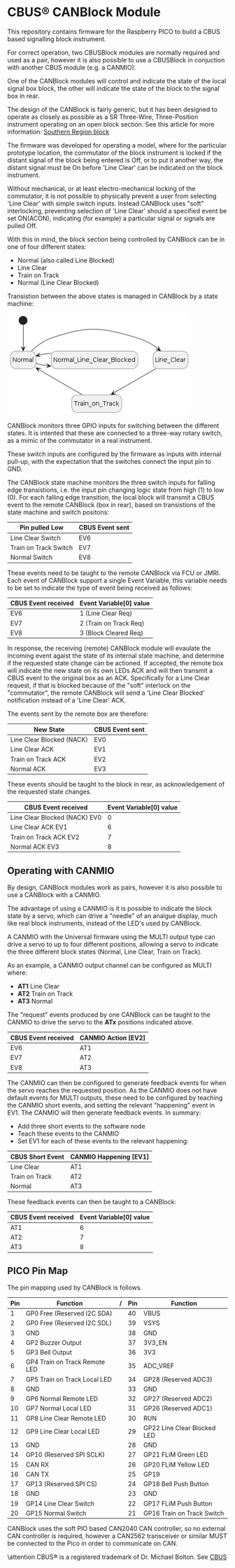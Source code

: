 # CBUS&reg; CANBlock Module

This repository contains firmware for the Raspberry PICO to build a CBUS based signalling block instrument.

For correct operation, two CBUSBlock modules are normally required and used as a pair, however it is also possible to use a CBUSBlock in conjuction with another CBUS module (e.g. a CANMIO).

One of the CANBlock modules will control and indicate the state of the local signal box block, the other will indicate the state of the block to the signal box in rear.

The design of the CANBlock is fairly generic, but it has been designed to operate as closely as possible as a SR Three-Wire, Three-Position instrument operating on an open block section.  See this article for more information: [Southern Region block](https://signalbox.org/block-system/southern-railway/)

The firmware was developed for operating a model, where for the particular prototype location, the commutator of the block instrument is locked if the distant signal of the block being entered is Off, or to put it another way, the distant signal must be On before 'Line Clear' can be indicated on the block instrument.

Without mechanical, or at least electro-mechanical locking of the commutator, it is not possible to physically prevent a user from selecting 'Line Clear' with simple switch inputs.  Instead CANBlock uses "soft" interlocking, preventing selection of 'Line Clear' should a specified event be set ON(ACON), indicating (for example) a particular signal or signals are pulled Off.

With this in mind, the block section being controlled by CANBlock can be in one of four different states:

   * Normal (also called Line Blocked)
   * Line Clear
   * Train on Track
   * Normal (Line Clear Blocked)

Transistion between the above states is managed in CANBlock by a state machine:

![](./state-machine.png)

CANBlock monitors three GPIO inputs for switching between the different states.  It is intented that these are connected to a three-way rotary switch, as a mimic of the commutator in a real instrument.

These switch inputs are configured by the firmware as inputs with internal pull-up, with the expectation that the switches connect the input pin to GND.

The CANBlock state machine monitors the three switch inputs for falling edge transistions, i.e. the input pin changing logic state from high (1) to low (0).  For each falling edge transition, the local block will transmit a CBUS event to the remote CANBlock (box in rear), based on transistions of the state machine and switch positons:

| Pin pulled Low        | CBUS Event sent   |
|-----------------------|-------------------|
| Line Clear Switch     | EV6               |
| Train on Track Switch | EV7               |
| Normal Switch         | EV8               |

These events need to be taught to the remote CANBlock via FCU or JMRI.  Each event of CANBlock support a single Event Variable, this variable needs to be set to indicate the type of event being received as follows:

| CBUS Event received | Event Variable[0] value |
|---------------------|-------------------------|
| EV6                 | 1 (Line Clear Req)      |
| EV7                 | 2 (Train on Track Req)  |
| EV8                 | 3 (Block Cleared Req)   |

In response, the receiving (remote) CANBlock module will evaulate the incoming event agaist the state of its internal state machine, and determine if the requested state change can be actioned.  If accepted, the remote box will indicate the new state on its own LEDs ACK and will then transmit a CBUS event to the original box as an ACK.  Specifically for a Line Clear request, if that is blocked because of the "soft" interlock on the "commutator", the remote CANBlock will send a 'Line Clear Blocked' notification instead of a 'Line Clear' ACK.

The events sent by the remote box are therefore:

| New State                 | CBUS Event sent   |
|---------------------------|-------------------|
| Line Clear Blocked (NACK) | EV0               |
| Line Clear ACK            | EV1               |
| Train on Track ACK        | EV2               |
| Normal ACK                | EV3               |

These events should be taught to the block in rear, as acknowledgement of the requested state changes.

| CBUS Event received              | Event Variable[0] value |
|----------------------------------|-------------------------|
| Line Clear Blocked (NACK)  EV0   | 0                       |
| Line Clear ACK             EV1   | 6                       |
| Train on Track ACK         EV2   | 7                       |
| Normal ACK                 EV3   | 8                       |

## Operating with CANMIO

By design, CANBlock modules work as pairs, however it is also possible to use a CANBlock with a CANMIO.

The advantage of using a CANMIO is it is possible to indicate the block state by a servo, which can drive a "needle" of an analgue display, much like real block instruments, instead of the LED's used by CANBlock.

A CANMIO with the Universal firmware using the MULTI output type can drive a servo to up to four different positions, allowing a servo to indicate the three different block states (Normal, Line Clear, Train on Track).

As an example, a CANMIO output channel can be configured as MULTI where:

* **AT1** Line Clear
* **AT2** Train on Track
* **AT3** Normal

The "request" events produced by one CANBlock can be taught to the CANMIO to drive the servo to the **ATx** positions indicated above.

| CBUS Event received | CANMIO Action [EV2]     |
|---------------------|-------------------------|
| EV6                 | AT1                     |
| EV7                 | AT2                     |
| EV8                 | AT3                     |

The CANMIO can then be configured to generate feedback events for when the servo reaches the requested position.  As the CANMIO does not have default events for MULTI outputs, these need to be configured by teaching the CANMIO short events, and setting the relevant "happening" event in EV1.  The CANMIO will then generate feedback events.  In summary:

* Add three short events to the software node
* Teach these events to the CANMIO
* Set EV1 for each of these events to the relevant happening:

| CBUS Short Event | CANMIO Happening [EV1]     |
|------------------|----------------------------|
| Line Clear       | AT1                        |
| Train on Track   | AT2                        |
| Normal           | AT3                        |

These feedback events can then be taught to a CANBlock:

| CBUS Event received | Event Variable[0] value |
|---------------------|-------------------------|
| AT1                 | 6                       |
| AT2                 | 7                       |
| AT3                 | 8                       |

## PICO Pin Map

The pin mapping used by CANBlock is follows.

| Pin | Function                      |/| Pin | Function                    |
|-----|-------------------------------|-|-----|-----------------------------|
| 1   | GP0  Free (Reserved I2C SDA)  | | 40  | VBUS                        |
| 2   | GP0  Free (Reserved I2C SDL)  | | 39  | VSYS                        |
| 3   | GND                           | | 38  | GND                         |
| 4   | GP2 Buzzer Output             | | 37  | 3V3_EN                      |
| 5   | GP3 Bell Output               | | 36  | 3V3                         |
| 6   | GP4 Train on Track Remote LED | | 35  | ADC_VREF                    |
| 7   | GP5 Train on Track Local LED  | | 34  | GP28 (Reserved ADC3)        |
| 8   | GND                           | | 33  | GND                         |
| 9   | GP6 Normal Remote LED         | | 32  | GP27 (Reserved ADC2)        |
| 10  | GP7 Normal Local LED          | | 31  | GP26 (Reserved ADC1)        |
| 11  | GP8 Line Clear Remote LED     | | 30  | RUN                         |
| 12  | GP9 Line Clear Local LED      | | 29  | GP22 Line Clear Blocked LED |
| 13  | GND                           | | 28  | GND                         |
| 14  | GP10 (Reserved SPI SCLK)      | | 27  | GP21 FLiM Green LED         |
| 15  | CAN RX                        | | 26  | GP20 FLiM Yellow LED        |
| 16  | CAN TX                        | | 25  | GP19                        |
| 17  | GP13 (Reserved SPI CS)        | | 24  | GP18 Bell Push Button       |
| 18  | GND                           | | 23  | GND                         |
| 19  | GP14 Line Clear Switch        | | 22  | GP17 FLiM Push Button       |
| 20  | GP15 Normal Switch            | | 21  | GP16 Train on Track Switch  |

CANBlock uses the soft PIO based CAN2040 CAN controller, so no external CAN controller is required, however a CAN2562 transceiver or similar MUST be connected to the Pico in order to communicate on CAN.

\attention CBUS&reg; is a registered trademark of Dr. Michael Bolton.  See [CBUS](https://cbus-traincontrol.com/)
